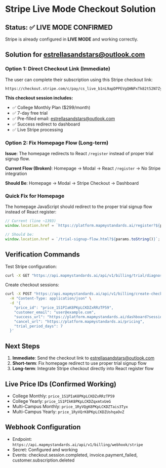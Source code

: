 # Stripe Live Mode Checkout Solution

## Status: ✅ LIVE MODE CONFIRMED

Stripe is already configured in **LIVE MODE** and working correctly.

## Solution for estrellasandstars@outlook.com

### Option 1: Direct Checkout Link (Immediate)
The user can complete their subscription using this Stripe checkout link:

```
https://checkout.stripe.com/c/pay/cs_live_b1nL9apDPPEVgQHNPxTk82t52N7ZywOoWnKBxsuaQBQgn55WsJX3IZplgj#fidkdWxOYHwnPyd1blppbHNgWjA0V3cxYUtOPVVOdUlGTkFfTTxwPGhKQHRoVVNWVzwxM3BCXE5WYW4yNmhoS29HVzFsPExnams2cnNBSUt1XFVXf3ZdaGREXVF3clZVTk59S2ppRHdvPUI3NTVxX3x3dzN0QCcpJ2N3amhWYHdzYHcnP3F3cGApJ2lkfGpwcVF8dWAnPydocGlxbFpscWBoJyknYGtkZ2lgVWlkZmBtamlhYHd2Jz9xd3BgeCUl
```

**This checkout session includes:**
- ✅ College Monthly Plan ($299/month)
- ✅ 7-day free trial
- ✅ Pre-filled email: estrellasandstars@outlook.com
- ✅ Success redirect to dashboard
- ✅ Live Stripe processing

### Option 2: Fix Homepage Flow (Long-term)

**Issue**: The homepage redirects to React `/register` instead of proper trial signup flow.

**Current Flow (Broken)**:
Homepage → Modal → React `/register` → No Stripe integration

**Should Be**:
Homepage → Modal → Stripe Checkout → Dashboard

### Quick Fix for Homepage

The homepage JavaScript should redirect to the proper trial signup flow instead of React register:

```javascript
// Current (line ~1393)
window.location.href = `https://platform.mapmystandards.ai/register?${params.toString()}`;

// Should be:
window.location.href = `/trial-signup-flow.html?${params.toString()}`;
```

## Verification Commands

Test Stripe configuration:
```bash
curl -X GET "https://api.mapmystandards.ai/api/v1/billing/trial/diagnose" | jq .
```

Create checkout sessions:
```bash
curl -X POST "https://api.mapmystandards.ai/api/v1/billing/create-checkout-session" \
  -H "Content-Type: application/json" \
  -d '{
    "price_id": "price_1S1PIaK8PKpLCKDZxRRzTP59",
    "customer_email": "user@example.com",
    "success_url": "https://platform.mapmystandards.ai/dashboard?session_id={CHECKOUT_SESSION_ID}",
    "cancel_url": "https://platform.mapmystandards.ai/pricing",
    "trial_period_days": 7
  }'
```

## Next Steps

1. **Immediate**: Send the checkout link to estrellasandstars@outlook.com
2. **Short-term**: Fix homepage redirect to use proper trial signup flow
3. **Long-term**: Integrate Stripe checkout directly into React register flow

## Live Price IDs (Confirmed Working)
- College Monthly: `price_1S1PIaK8PKpLCKDZxRRzTP59`
- College Yearly: `price_1S1PIkK8PKpLCKDZqxmtxUeG`
- Multi-Campus Monthly: `price_1RyVQgK8PKpLCKDZTais3Tyx`
- Multi-Campus Yearly: `price_1RyVQrK8PKpLCKDZUshqaOvZ`

## Webhook Configuration
- Endpoint: `https://api.mapmystandards.ai/api/v1/billing/webhook/stripe`
- Secret: Configured and working
- Events: checkout.session.completed, invoice.payment_failed, customer.subscription.deleted

